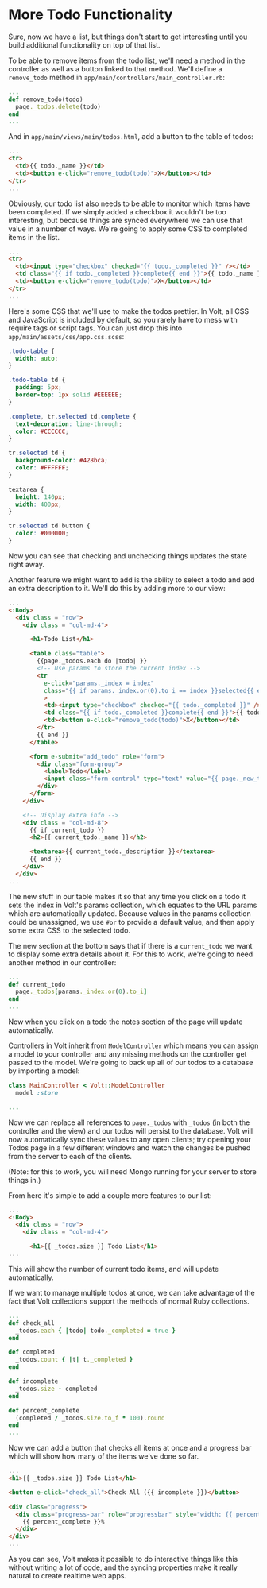 # More Todo Functionality

Sure, now we have a list, but things don't start to get interesting until you build additional functionality on top of that list.

To be able to remove items from the todo list, we'll need a method in the controller as well as a button linked to that method.
We'll define a `remove_todo` method in `app/main/controllers/main_controller.rb`:
```ruby
...
def remove_todo(todo)
  page._todos.delete(todo)
end
...
```
And in `app/main/views/main/todos.html`, add a button to the table of todos:
```html
...
<tr>
  <td>{{ todo._name }}</td>
  <td><button e-click="remove_todo(todo)">X</button></td>
</tr>
...
```

Obviously, our todo list also needs to be able to monitor which items have been completed. If we simply added a checkbox it wouldn't be too interesting, but because things are synced everywhere we can use that value in a number of ways. We're going to apply some CSS to completed items in the list.

```html
...
<tr>
  <td><input type="checkbox" checked="{{ todo._completed }}" /></td>
  <td class="{{ if todo._completed }}complete{{ end }}">{{ todo._name }}</td>
  <td><button e-click="remove_todo(todo)">X</button></td>
</tr>
...
```

Here's some CSS that we'll use to make the todos prettier. In Volt, all CSS and JavaScript is included by default, so you rarely have to mess with require tags or script tags. You can just drop this into `app/main/assets/css/app.css.scss`:
```scss
.todo-table {
  width: auto;
}

.todo-table td {
  padding: 5px;
  border-top: 1px solid #EEEEEE;
}

.complete, tr.selected td.complete {
  text-decoration: line-through;
  color: #CCCCCC;
}

tr.selected td {
  background-color: #428bca;
  color: #FFFFFF;
}

textarea {
  height: 140px;
  width: 400px;
}

tr.selected td button {
  color: #000000;
}
```
Now you can see that checking and unchecking things updates the state right away.

Another feature we might want to add is the ability to select a todo and add an extra description to it. We'll do this by adding more to our view:
```html
...
<:Body>
  <div class = "row">
    <div class = "col-md-4">

      <h1>Todo List</h1>

      <table class="table">
        {{page._todos.each do |todo| }}
        <!-- Use params to store the current index -->
        <tr
          e-click="params._index = index"
          class="{{ if params._index.or(0).to_i == index }}selected{{ end }}"
          >
          <td><input type="checkbox" checked="{{ todo._completed }}" /></td>
          <td class="{{ if todo._completed }}complete{{ end }}">{{ todo._name }}</td>
          <td><button e-click="remove_todo(todo)">X</button></td>
        </tr>
        {{ end }}
      </table>

      <form e-submit="add_todo" role="form">
        <div class="form-group">
          <label>Todo</label>
          <input class="form-control" type="text" value="{{ page._new_todo }}" />
        </div>
      </form>
    </div>

    <!-- Display extra info -->
    <div class = "col-md-8">
      {{ if current_todo }}
      <h2>{{ current_todo._name }}</h2>

      <textarea>{{ current_todo._description }}</textarea>
      {{ end }}
    </div>
  </div>
...
```

The new stuff in our table makes it so that any time you click on a todo it sets the index in Volt's params collection, which equates to the URL params which are automatically updated.
Because values in the params collection could be unassigned, we use `#or` to provide a default value, and then apply some extra CSS to the selected todo.

The new section at the bottom says that if there is a `current_todo` we want to display some extra details about it. For this to work, we're going to need another method in our controller:
```ruby
...
def current_todo
  page._todos[params._index.or(0).to_i]
end
...
```
Now when you click on a todo the notes section of the page will update automatically.

Controllers in Volt inherit from `ModelController` which means you can assign a model to your controller and any missing methods on the controller get passed to the model. We're going to back up all of our todos to a database by importing a model:
```ruby
class MainController < Volt::ModelController
  model :store

...
```
Now we can replace all references to `page._todos` with `_todos` (in both the controller and the view) and our todos will persist to the database. Volt will now automatically sync these values to any open clients; try opening your Todos page in a few different windows and watch the changes be pushed from the server to each of the clients.

(Note: for this to work, you will need Mongo running for your server to store things in.)

From here it's simple to add a couple more features to our list:

```html
...
<:Body>
  <div class = "row">
    <div class = "col-md-4">

      <h1>{{ _todos.size }} Todo List</h1>
...
```
This will show the number of current todo items, and will update automatically.

If we want to manage multiple todos at once, we can take advantage of the fact that Volt collections support the methods of normal Ruby collections.
```ruby
...
def check_all
  _todos.each { |todo| todo._completed = true }
end

def completed
  _todos.count { |t| t._completed }
end

def incomplete
  _todos.size - completed
end

def percent_complete
  (completed / _todos.size.to_f * 100).round
end
...
```
Now we can add a button that checks all items at once and a progress bar which will show how many of the items we've done so far.
```html
...
<h1>{{ _todos.size }} Todo List</h1>

<button e-click="check_all">Check All ({{ incomplete }})</button>

<div class="progress">
  <div class="progress-bar" role="progressbar" style="width: {{ percent_complete }}%;" >
    {{ percent_complete }}%
  </div>
</div>
...
```

As you can see, Volt makes it possible to do interactive things like this without writing a lot of code, and the syncing properties make it really natural to create realtime web apps.
